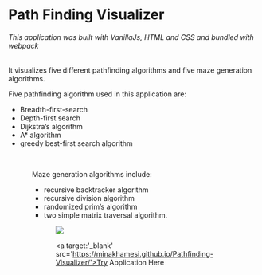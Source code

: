 <h1> Path Finding Visualizer</h1>

<h6>This application was built with VanillaJs, HTML and CSS and bundled with webpack</h6>

<p>It visualizes five different pathfinding algorithms and five maze generation algorithms.</p>

<p>Five pathfinding algorithm used in this application are:</p>
<ul>
<li> Breadth-first-search</li>
<li>Depth-first search</li>
<li>Dijkstra’s algorithm</li>
<li> A* algorithm</li>
<li>greedy best-first search algorithm</li>
<ul>
<br/>
<p>Maze generation algorithms include:</p>
<ul>
<li> recursive backtracker algorithm</li>
<li>recursive division algorithm</li>
<li>randomized prim’s algorithm</li>
<li>two simple matrix traversal algorithm.</li>
<ul>

![](git.gif)

<a target:'_blank' src='https://minakhamesi.github.io/Pathfinding-Visualizer/'>Try Application Here
</a>